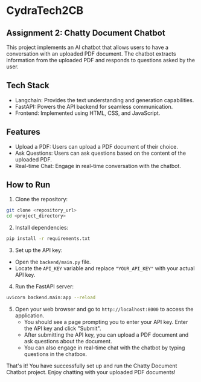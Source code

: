 # CydraTech2CB
## Assignment 2: Chatty Document Chatbot

This project implements an AI chatbot that allows users to have a conversation with an uploaded PDF document.
The chatbot extracts information from the uploaded PDF and responds to questions asked by the user.

## Tech Stack

- Langchain: Provides the text understanding and generation capabilities.
- FastAPI: Powers the API backend for seamless communication.
- Frontend: Implemented using HTML, CSS, and JavaScript.

## Features

- Upload a PDF: Users can upload a PDF document of their choice.
- Ask Questions: Users can ask questions based on the content of the uploaded PDF.
- Real-time Chat: Engage in real-time conversation with the chatbot.

## How to Run

1. Clone the repository:

```bash
git clone <repository_url>
cd <project_directory>
```

2. Install dependencies:

```bash
pip install -r requirements.txt
```

3. Set up the API key:

- Open the `backend/main.py` file.
- Locate the `API_KEY` variable and replace `"YOUR_API_KEY"` with your actual API key.

4. Run the FastAPI server:

```bash
uvicorn backend.main:app --reload
```

5. Open your web browser and go to `http://localhost:8000` to access the application.
   - You should see a page prompting you to enter your API key. Enter the API key and click "Submit".
   - After submitting the API key, you can upload a PDF document and ask questions about the document.
   - You can also engage in real-time chat with the chatbot by typing questions in the chatbox.

That's it! You have successfully set up and run the Chatty Document Chatbot project. Enjoy chatting with your uploaded PDF documents!

